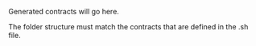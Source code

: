 Generated contracts will go here.

The folder structure must match the contracts that are defined in the .sh file.
